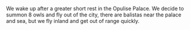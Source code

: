 We wake up after a greater short rest in the Opulise Palace. We decide to summon 8 owls and fly out of the city, there are balistas near the palace and sea, but we fly inland and get out of range quickly.
